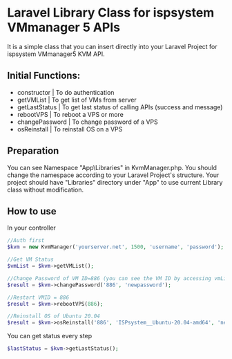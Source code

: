 # Laravel Library Class for ispsystem VMmanager 5 APIs
It is a simple class that you can insert directly into your Laravel Project for ispsystem VMmanager5 KVM API.

## Initial Functions:
* constructor | To do authentication
* getVMList | To get list of VMs from server
* getLastStatus | To get last status of calling APIs (success and message)
* rebootVPS | To reboot a VPS or more
* changePassword | To change password of a VPS
* osReinstall | To reinstall OS on a VPS

## Preparation
You can see Namespace "App\Libraries" in KvmManager.php. You should change the namespace according to your Laravel Project's structure.
Your project should have "Libraries" directory under "App" to use current Library class without modification.

## How to use
In your controller
```php
//Auth first
$kvm = new KvmManager('yourserver.net', 1500, 'username', 'password');

//Get VM Status
$vmList = $kvm->getVMList();

//Change Password of VM ID=886 (you can see the VM ID by accessing vmList
$result = $kvm->changePassword('886', 'newpassword');

//Restart VMID = 886
$result = $kvm->rebootVPS(886);

//Reinstall OS of Ubuntu 20.04
$result = $kvm->osReinstall('886', 'ISPsystem__Ubuntu-20.04-amd64', 'newpassword', '');

```

You can get status every step

```php
$lastStatus = $kvm->getLastStatus();
```
